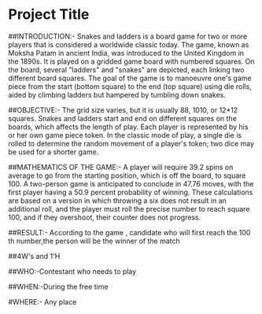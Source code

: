 
# Project Title


##INTRODUCTION:- Snakes and ladders is a board game for two or more players that is considered a worldwide classic today. The game, known as Moksha Patam in ancient India, was introduced to the United Kingdom in the 1890s. It is played on a gridded game board with numbered squares. On the board, several "ladders" and "snakes" are depicted, each linking two different board squares. The goal of the game is to manoeuvre one's game piece from the start (bottom square) to the end (top square) using die rolls, aided by climbing ladders but hampered by tumbling down snakes.

##OBJECTIVE:- The grid size varies, but it is usually 88, 1010, or 12*12 squares. Snakes and ladders start and end on different squares on the boards, which affects the length of play. Each player is represented by his or her own game piece token. In the classic mode of play, a single die is rolled to determine the random movement of a player's token; two dice may be used for a shorter game.

##MATHEMATICS OF THE GAME:- A player will require 39.2 spins on average to go from the starting position, which is off the board, to square 100. A two-person game is anticipated to conclude in 47.76 moves, with the first player having a 50.9 percent probability of winning. These calculations are based on a version in which throwing a six does not result in an additional roll, and the player must roll the precise number to reach square 100, and if they overshoot, their counter does not progress.

##RESULT:- According to the game , candidate who will first reach the 100 th number,the person will be the winner of the match

##4W's and 1'H

##WHO:-Contestant who needs to play

##WHEN:-During the free time

#WHERE:- Any place